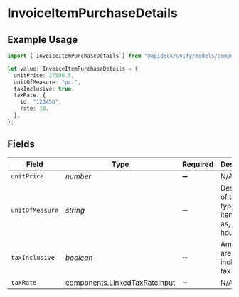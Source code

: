 # InvoiceItemPurchaseDetails

## Example Usage

```typescript
import { InvoiceItemPurchaseDetails } from "@apideck/unify/models/components";

let value: InvoiceItemPurchaseDetails = {
  unitPrice: 27500.5,
  unitOfMeasure: "pc.",
  taxInclusive: true,
  taxRate: {
    id: "123456",
    rate: 10,
  },
};
```

## Fields

| Field                                                                          | Type                                                                           | Required                                                                       | Description                                                                    | Example                                                                        |
| ------------------------------------------------------------------------------ | ------------------------------------------------------------------------------ | ------------------------------------------------------------------------------ | ------------------------------------------------------------------------------ | ------------------------------------------------------------------------------ |
| `unitPrice`                                                                    | *number*                                                                       | :heavy_minus_sign:                                                             | N/A                                                                            | 27500.5                                                                        |
| `unitOfMeasure`                                                                | *string*                                                                       | :heavy_minus_sign:                                                             | Description of the unit type the item is sold as, ie: kg, hour.                | pc.                                                                            |
| `taxInclusive`                                                                 | *boolean*                                                                      | :heavy_minus_sign:                                                             | Amounts are including tax                                                      | true                                                                           |
| `taxRate`                                                                      | [components.LinkedTaxRateInput](../../models/components/linkedtaxrateinput.md) | :heavy_minus_sign:                                                             | N/A                                                                            |                                                                                |